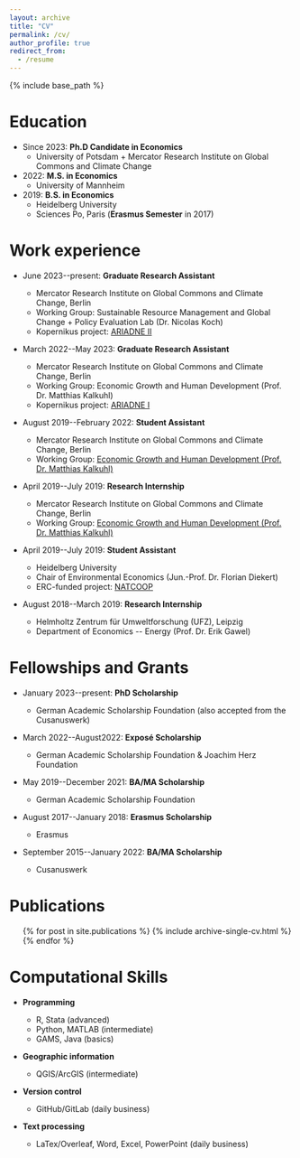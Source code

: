 ```yaml
---
layout: archive
title: "CV"
permalink: /cv/
author_profile: true
redirect_from:
  - /resume
---
```


{% include base_path %}

Education
======
* Since 2023: **Ph.D Candidate in Economics**
  * University of Potsdam + Mercator Research Institute on Global Commons and Climate Change
* 2022: **M.S. in Economics**
  * University of Mannheim
* 2019: **B.S. in Economics**
  * Heidelberg University
  * Sciences Po, Paris (**Erasmus Semester** in 2017)

Work experience
======

* June 2023--present: **Graduate Research Assistant**
  * Mercator Research Institute on Global Commons and Climate Change, Berlin
  * Working Group: Sustainable Resource Management and Global Change + Policy Evaluation Lab (Dr. Nicolas Koch)
  * Kopernikus project: [ARIADNE II](https://ariadneprojekt.de/)
  
* March 2022--May 2023: **Graduate Research Assistant**
  * Mercator Research Institute on Global Commons and Climate Change, Berlin
  * Working Group: Economic Growth and Human Development (Prof. Dr. Matthias Kalkuhl)
  * Kopernikus project: [ARIADNE I](https://ariadneprojekt.de/)

* August 2019--February 2022: **Student Assistant**
  * Mercator Research Institute on Global Commons and Climate Change, Berlin
  * Working Group: [Economic Growth and Human Development (Prof. Dr. Matthias Kalkuhl)](https://www.mcc-berlin.net/en/research/working-groups/economic-growth-and-human-development.html)
  
* April 2019--July 2019: **Research Internship**
  * Mercator Research Institute on Global Commons and Climate Change, Berlin
  * Working Group: [Economic Growth and Human Development (Prof. Dr. Matthias Kalkuhl)](https://www.mcc-berlin.net/en/research/working-groups/economic-growth-and-human-development.html)

* April 2019--July 2019: **Student Assistant**
  * Heidelberg University
  * Chair of Environmental Economics (Jun.-Prof. Dr. Florian Diekert)
  * ERC-funded project: [NATCOOP](https://www.uni-heidelberg.de/fakultaeten/wiso/awi/professuren/ressourcen/index.html)

* August 2018--March 2019: **Research Internship**
  * Helmholtz Zentrum für Umweltforschung (UFZ), Leipzig 
  * Department of Economics -- Energy (Prof. Dr. Erik Gawel) 


Fellowships and Grants
======

* January 2023--present: **PhD Scholarship**
  * German Academic Scholarship Foundation (also accepted from the Cusanuswerk)

* March 2022--August2022: **Exposé Scholarship**
  * German Academic Scholarship Foundation & Joachim Herz Foundation

* May 2019--December 2021: **BA/MA Scholarship**
  * German Academic Scholarship Foundation

* August 2017--January 2018: **Erasmus Scholarship**
  * Erasmus

* September 2015--January 2022: **BA/MA Scholarship**
  * Cusanuswerk


Publications
======
  <ul>{% for post in site.publications %}
    {% include archive-single-cv.html %}
  {% endfor %}</ul>


Computational Skills
======

* **Programming**
  * R, Stata (advanced)
  * Python, MATLAB (intermediate)
  * GAMS, Java (basics)

* **Geographic information**
  * QGIS/ArcGIS (intermediate)

* **Version control**
  * GitHub/GitLab (daily business)

* **Text processing**
  * LaTex/Overleaf, Word, Excel, PowerPoint (daily business)
